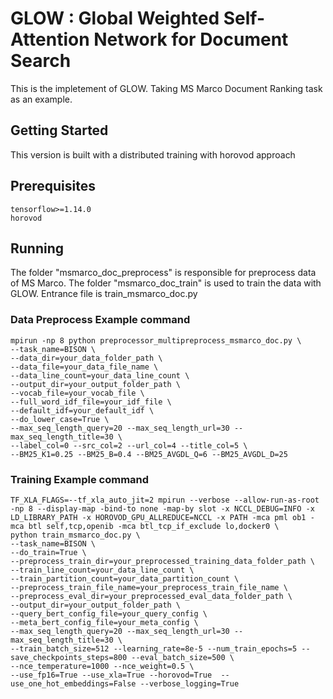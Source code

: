 # GLOW : Global Weighted Self-Attention Network for Document Search
This is the impletement of GLOW. Taking MS Marco Document Ranking task as an example.

## Getting Started
This version is built with a distributed training with horovod approach

## Prerequisites
```
tensorflow>=1.14.0
horovod
```

## Running
The folder "msmarco_doc_preprocess" is responsible for preprocess data of MS Marco.
The folder "msmarco_doc_train" is used to train the data with GLOW.
Entrance file is train_msmarco_doc.py

### Data Preprocess Example command
```
mpirun -np 8 python preprocessor_multipreprocess_msmarco_doc.py \
--task_name=BISON \
--data_dir=your_data_folder_path \
--data_file=your_data_file_name \
--data_line_count=your_data_line_count \
--output_dir=your_output_folder_path \
--vocab_file=your_vocab_file \
--full_word_idf_file=your_idf_file \
--default_idf=your_default_idf \
--do_lower_case=True \
--max_seq_length_query=20 --max_seq_length_url=30 --max_seq_length_title=30 \
--label_col=0 --src_col=2 --url_col=4 --title_col=5 \
--BM25_K1=0.25 --BM25_B=0.4 --BM25_AVGDL_Q=6 --BM25_AVGDL_D=25
```

### Training Example command
```
TF_XLA_FLAGS=--tf_xla_auto_jit=2 mpirun --verbose --allow-run-as-root -np 8 --display-map -bind-to none -map-by slot -x NCCL_DEBUG=INFO -x LD_LIBRARY_PATH -x HOROVOD_GPU_ALLREDUCE=NCCL -x PATH -mca pml ob1 -mca btl self,tcp,openib -mca btl_tcp_if_exclude lo,docker0 \
python train_msmarco_doc.py \
--task_name=BISON \
--do_train=True \
--preprocess_train_dir=your_preprocessed_training_data_folder_path \
--train_line_count=your_data_line_count \
--train_partition_count=your_data_partition_count \
--preprocess_train_file_name=your_preprocess_train_file_name \
--preprocess_eval_dir=your_preprocessed_eval_data_folder_path \
--output_dir=your_output_folder_path \
--query_bert_config_file=your_query_config \
--meta_bert_config_file=your_meta_config \
--max_seq_length_query=20 --max_seq_length_url=30 --max_seq_length_title=30 \
--train_batch_size=512 --learning_rate=8e-5 --num_train_epochs=5 --save_checkpoints_steps=800 --eval_batch_size=500 \
--nce_temperature=1000 --nce_weight=0.5 \
--use_fp16=True --use_xla=True --horovod=True  --use_one_hot_embeddings=False --verbose_logging=True
```
